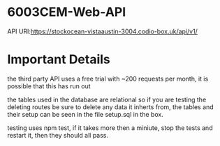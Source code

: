 # 6003CEM-Web-API
API URl:https://stockocean-vistaaustin-3004.codio-box.uk/api/v1/

# Important Details
the third party API uses a free trial with ~200 requests per month, it is possible that this has run out

the tables used in the database are relational so if you are testing the deleting routes be sure to delete any data it inherts from,
the tables and their setup can be seen in the file setup.sql in the box.

testing uses npm test, if it takes more then a miniute, stop the tests and restart it, then they should all pass.